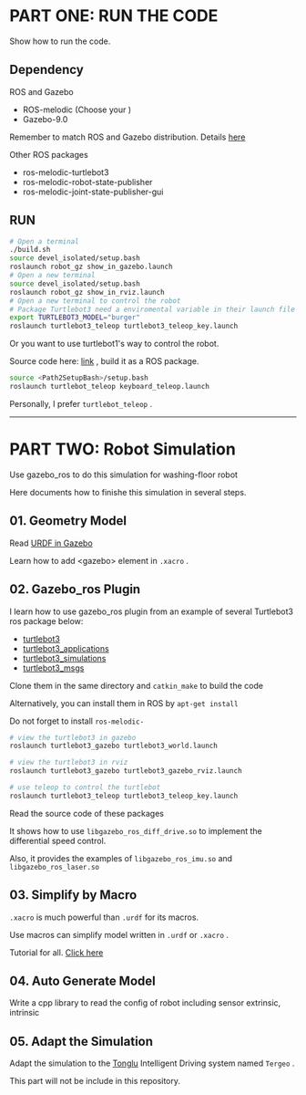 # PART ONE: RUN THE CODE

Show how to run the code.

## Dependency

ROS and Gazebo

- ROS-melodic (Choose your )
- Gazebo-9.0

Remember to match ROS and Gazebo distribution. Details [here](http://gazebosim.org/tutorials?tut=ros_wrapper_versions&cat=connect_ros)  

Other ROS packages

- ros-melodic-turtlebot3
- ros-melodic-robot-state-publisher
- ros-melodic-joint-state-publisher-gui

## RUN

```bash
# Open a terminal
./build.sh
source devel_isolated/setup.bash
roslaunch robot_gz show_in_gazebo.launch
# Open a new terminal
source devel_isolated/setup.bash
roslaunch robot_gz show_in_rviz.launch
# Open a new terminal to control the robot
# Package Turtlebot3 need a enviromental variable in their launch file
export TURTLEBOT3_MODEL="burger"
roslaunch turtlebot3_teleop turtlebot3_teleop_key.launch
```

Or you want to use turtlebot1's way to control the robot.

Source code here: [link](https://github.com/turtlebot/turtlebot) , build it as a ROS package. 

```bash
source <Path2SetupBash>/setup.bash
roslaunch turtlebot_teleop keyboard_teleop.launch
```

Personally, I prefer `turtlebot_teleop` .



---

# PART TWO: Robot Simulation

Use gazebo_ros to do this simulation for washing-floor robot

Here documents how to finishe this simulation in several steps.



## 01. Geometry Model

Read [URDF in Gazebo](http://gazebosim.org/tutorials?tut=ros_urdf&cat=connect_ros) 

Learn how to add \<gazebo\> element in `.xacro` .



## 02. Gazebo_ros Plugin

I learn how to use gazebo_ros plugin from an example of several Turtlebot3 ros package below:

-  [turtlebot3](https://github.com/ROBOTIS-GIT/turtlebot3) 
-  [turtlebot3_applications](https://github.com/ROBOTIS-GIT/turtlebot3_applications) 
-  [turtlebot3_simulations](https://github.com/ROBOTIS-GIT/turtlebot3_simulations) 
-  [turtlebot3_msgs](https://github.com/ROBOTIS-GIT/turtlebot3_msgs) 

Clone them in the same directory and `catkin_make` to build the code

Alternatively, you can install them in ROS by `apt-get install` 

Do not forget to install `ros-melodic-`

```bash
# view the turtlebot3 in gazebo
roslaunch turtlebot3_gazebo turtlebot3_world.launch

# view the turtlebot3 in rviz
roslaunch turtlebot3_gazebo turtlebot3_gazebo_rviz.launch

# use teleop to control the turtlebot
roslaunch turtlebot3_teleop turtlebot3_teleop_key.launch
```

Read the source code of these packages

It shows how to use `libgazebo_ros_diff_drive.so` to implement the differential speed control.

Also, it provides the examples of  `libgazebo_ros_imu.so` and `libgazebo_ros_laser.so` 



## 03. Simplify by Macro

 `.xacro` is much powerful than `.urdf` for its macros.

Use macros can simplify model written in `.urdf` or `.xacro` .

Tutorial for all. [Click here](http://wiki.ros.org/xacro#Math_expressions) 



## 04. Auto Generate Model

Write a cpp library to read the config of robot including sensor extrinsic, intrinsic



## 05. Adapt the Simulation 

Adapt the simulation to the [Tonglu](http://www.tonglurobot.com/) Intelligent Driving system named `Tergeo` .

This part will not be include in this repository.

